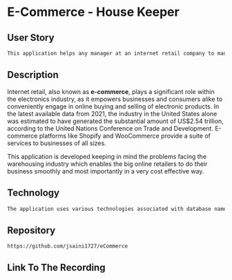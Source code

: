 # E-Commerce - House Keeper

## User Story

```md
This application helps any manager at an internet retail company to manage the back end for the e-commerce website that uses the latest technologies. This will enable the company to compete with other e-commerce companies. This will also help me in my journey to Mars as I travelled in a spaceship called DATABASE for the first time.....
```
## Description

Internet retail, also known as **e-commerce**, plays a significant role within the electronics industry, as it empowers businesses and consumers alike to conveniently engage in online buying and selling of electronic products. In the latest available data from 2021, the industry in the United States alone was estimated to have generated the substantial amount of US$2.54 trillion, according to the United Nations Conference on Trade and Development. E-commerce platforms like Shopify and WooCommerce provide a suite of services to businesses of all sizes. 

This application is developed keeping in mind the problems facing the warehousing industry which enables the big online retailers to do their business smoothly and most importantly in a very cost effective way.


## Technology

```md
The application uses various technologies associated with database namely MYSQL, tools like Sequelize, insomnia and nodemon along with the conventional tools of node modules.
```

## Repository

``` 
https://github.com/jsaini1727/eCommerce
```

## Link To The Recording
```

```

